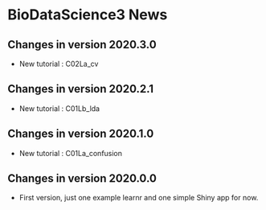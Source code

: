 # BioDataScience3 News

## Changes in version 2020.3.0

- New tutorial : C02La_cv

## Changes in version 2020.2.1

- New tutorial : C01Lb_lda

## Changes in version 2020.1.0

- New tutorial : C01La_confusion 

## Changes in version 2020.0.0

- First version, just one example learnr and one simple Shiny app for now.
